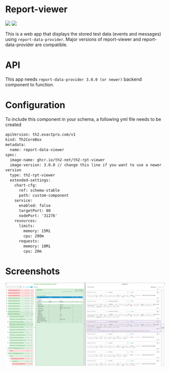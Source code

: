 # Report-viewer
![](https://img.shields.io/github/package-json/v/th2-net/th2-rpt-viewer)
![](https://img.shields.io/github/workflow/status/th2-net/th2-rpt-viewer/Build%20and%20publish%20Docker%20distributions%20to%20Github%20Container%20Registry%20ghcr.io)

This is a web app that displays the stored test data (events and messages) using `report-data-provider`. 
Major versions of report-viewer and report-data-provider are compatible.

# API
This app needs `report-data-provider 3.0.0 (or newer)` backend component to function. 

# Configuration
To include this component in your schema, a following yml file needs to be created
```
apiVersion: th2.exactpro.com/v1
kind: Th2CoreBox
metadata:
  name: report-data-viewer
spec:
  image-name: ghcr.io/th2-net/th2-rpt-viewer
  image-version: 3.0.0 // change this line if you want to use a newer version
  type: th2-rpt-viewer
  extended-settings:
    chart-cfg:
      ref: schema-stable
      path: custom-component
    service:
      enabled: false
      targetPort: 80
      nodePort: '31276'
    resources:
      limits:
        memory: 15Mi
        cpu: 200m
      requests:
        memory: 10Mi
        cpu: 20m

```


# Screenshots
![picture](screenshot.png)

